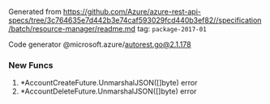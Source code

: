 Generated from https://github.com/Azure/azure-rest-api-specs/tree/3c764635e7d442b3e74caf593029fcd440b3ef82//specification/batch/resource-manager/readme.md tag: `package-2017-01`

Code generator @microsoft.azure/autorest.go@2.1.178


### New Funcs

1. *AccountCreateFuture.UnmarshalJSON([]byte) error
1. *AccountDeleteFuture.UnmarshalJSON([]byte) error
